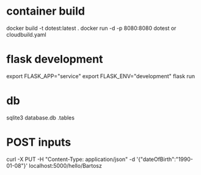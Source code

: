 # container build
docker build -t dotest:latest .
docker run -d -p 8080:8080 dotest
or 
cloudbuild.yaml

# flask development
export FLASK_APP="service"
export FLASK_ENV="development"
flask run

# db
sqlite3 database.db
.tables

# POST inputs
curl -X PUT -H "Content-Type: application/json" -d '{"dateOfBirth":"1990-01-08"}' localhost:5000/hello/Bartosz
